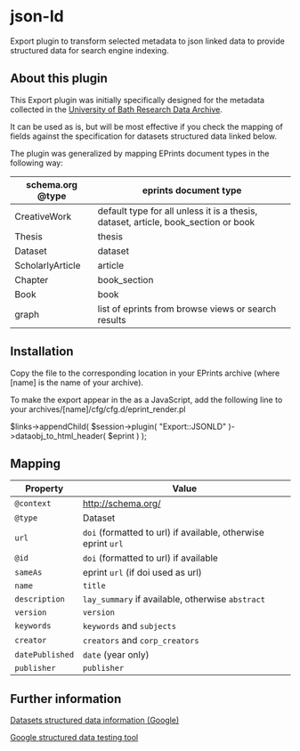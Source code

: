 # json-ld
Export plugin to transform selected metadata to json linked data to provide structured data for search engine indexing.

## About this plugin

This Export plugin was initially specifically designed for the metadata collected in the [University of Bath Research Data Archive](http://researchdata.bath.ac.uk/).

It can be used as is, but will be most effective if you check the mapping of fields against the specification for datasets structured data linked below.

The plugin was generalized by mapping EPrints document types in the following way:

| schema.org @type | eprints document type |
| ---------------- | ----------------------|
| CreativeWork | default type for all unless it is a thesis, dataset, article, book_section or book |
| Thesis | thesis |
| Dataset | dataset |
| ScholarlyArticle | article |
| Chapter | book_section |
| Book | book |
| graph | list of eprints from browse views or search results |


## Installation

Copy the file to the corresponding location in your EPrints archive (where [name] is the name of your archive).

To make the export appear in the <head> as a JavaScript, add the following line to your archives/[name]/cfg/cfg.d/eprint_render.pl

$links->appendChild( $session->plugin( "Export::JSONLD" )->dataobj_to_html_header( $eprint ) );

## Mapping

| Property | Value |
| -------- | ----- |
| `@context` | http://schema.org/ |
| `@type` | Dataset |
| `url` | `doi` (formatted to url) if available, otherwise eprint `url` |
| `@id` | `doi` (formatted to url) if available |
| `sameAs` | eprint `url` (if doi used as url) |
| `name` | `title` |
| `description` | `lay_summary` if available, otherwise `abstract` |
| `version` | `version` |
| `keywords` | `keywords` and `subjects` |
| `creator` | `creators` and `corp_creators` |
| `datePublished` | `date` (year only) |
| `publisher` | `publisher` |

## Further information

[Datasets structured data information (Google)](https://developers.google.com/search/docs/data-types/datasets)

[Google structured data testing tool](https://search.google.com/structured-data/testing-tool)
